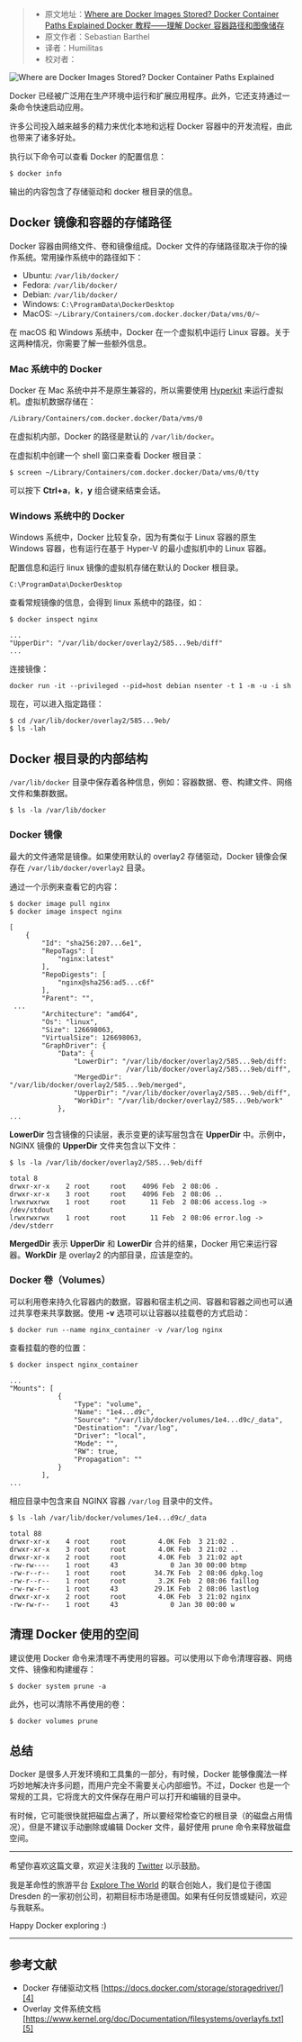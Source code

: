 > * 原文地址：[Where are Docker Images Stored? Docker Container Paths Explained Docker 教程——理解 Docker 容器路径和图像储存](https://www.freecodecamp.org/news/where-are-docker-images-stored-docker-container-paths-explained/)
> * 原文作者：Sebastian Barthel
> * 译者：Humilitas
> * 校对者：

![Where are Docker Images Stored? Docker Container Paths Explained](https://www.freecodecamp.org/news/content/images/size/w2000/2020/02/example-of-examples-word-embeddings_grey.jpg)

Docker 已经被广泛用在生产环境中运行和扩展应用程序。此外，它还支持通过一条命令快速启动应用。

许多公司投入越来越多的精力来优化本地和远程 Docker 容器中的开发流程，由此也带来了诸多好处。

执行以下命令可以查看 Docker 的配置信息：

```shell
$ docker info
```

输出的内容包含了存储驱动和 docker 根目录的信息。

## Docker 镜像和容器的存储路径

Docker 容器由网络文件、卷和镜像组成。Docker 文件的存储路径取决于你的操作系统。常用操作系统中的路径如下：

-   Ubuntu:  `/var/lib/docker/`
-   Fedora:  `/var/lib/docker/`
-   Debian:  `/var/lib/docker/`
-   Windows:  `C:\ProgramData\DockerDesktop`
-   MacOS:  `~/Library/Containers/com.docker.docker/Data/vms/0/~`

在 macOS 和 Windows 系统中，Docker 在一个虚拟机中运行 Linux 容器。关于这两种情况，你需要了解一些额外信息。

### Mac 系统中的 Docker

Docker 在 Mac 系统中并不是原生兼容的，所以需要使用 [Hyperkit][1] 来运行虚拟机。虚拟机数据存储在：

`/Library/Containers/com.docker.docker/Data/vms/0`

在虚拟机内部，Docker 的路径是默认的 `/var/lib/docker`。

在虚拟机中创建一个 shell 窗口来查看 Docker 根目录：

```shell
$ screen ~/Library/Containers/com.docker.docker/Data/vms/0/tty 
```

可以按下 **Ctrl+a**，**k**，**y** 组合键来结束会话。

### Windows 系统中的 Docker

Windows 系统中，Docker 比较复杂，因为有类似于 Linux 容器的原生 Windows 容器，也有运行在基于 Hyper-V 的最小虚拟机中的 Linux 容器。

配置信息和运行 linux 镜像的虚拟机存储在默认的 Docker 根目录。

`C:\ProgramData\DockerDesktop`

查看常规镜像的信息，会得到 linux 系统中的路径，如：

```shell
$ docker inspect nginx

...
"UpperDir": "/var/lib/docker/overlay2/585...9eb/diff"
...
```

连接镜像：

```shell
docker run -it --privileged --pid=host debian nsenter -t 1 -m -u -i sh
```

现在，可以进入指定路径：

```shell
$ cd /var/lib/docker/overlay2/585...9eb/
$ ls -lah
```

## Docker 根目录的内部结构

`/var/lib/docker` 目录中保存着各种信息，例如：容器数据、卷、构建文件、网络文件和集群数据。

```shell
$ ls -la /var/lib/docker
```

### Docker 镜像

最大的文件通常是镜像。如果使用默认的 overlay2 存储驱动，Docker 镜像会保存在 `/var/lib/docker/overlay2` 目录。

通过一个示例来查看它的内容：

```shell
$ docker image pull nginx
$ docker image inspect nginx

[
    {
        "Id": "sha256:207...6e1",
        "RepoTags": [
            "nginx:latest"
        ],
        "RepoDigests": [
            "nginx@sha256:ad5...c6f"
        ],
        "Parent": "",
 ...
        "Architecture": "amd64",
        "Os": "linux",
        "Size": 126698063,
        "VirtualSize": 126698063,
        "GraphDriver": {
            "Data": {
                "LowerDir": "/var/lib/docker/overlay2/585...9eb/diff:
                             /var/lib/docker/overlay2/585...9eb/diff",
                "MergedDir": "/var/lib/docker/overlay2/585...9eb/merged",
                "UpperDir": "/var/lib/docker/overlay2/585...9eb/diff",
                "WorkDir": "/var/lib/docker/overlay2/585...9eb/work"
            },
...
```

**LowerDir** 包含镜像的只读层，表示变更的读写层包含在 **UpperDir** 中。示例中，NGINX 镜像的 **UpperDir** 文件夹包含以下文件：

```shell
$ ls -la /var/lib/docker/overlay2/585...9eb/diff

total 8
drwxr-xr-x    2 root     root    4096 Feb  2 08:06 .
drwxr-xr-x    3 root     root    4096 Feb  2 08:06 ..
lrwxrwxrwx    1 root     root      11 Feb  2 08:06 access.log -> /dev/stdout
lrwxrwxrwx    1 root     root      11 Feb  2 08:06 error.log -> /dev/stderr
```

**MergedDir** 表示 **UpperDir** 和 **LowerDir** 合并的结果，Docker 用它来运行容器。**WorkDir** 是 overlay2 的内部目录，应该是空的。

### Docker 卷（Volumes）

可以利用卷来持久化容器内的数据，容器和宿主机之间、容器和容器之间也可以通过共享卷来共享数据。使用 **\-v** 选项可以让容器以挂载卷的方式启动：

```shell
$ docker run --name nginx_container -v /var/log nginx
```

查看挂载的卷的位置：

```shell
$ docker inspect nginx_container

...
"Mounts": [
            {
                "Type": "volume",
                "Name": "1e4...d9c",
                "Source": "/var/lib/docker/volumes/1e4...d9c/_data",
                "Destination": "/var/log",
                "Driver": "local",
                "Mode": "",
                "RW": true,
                "Propagation": ""
            }
        ],
...
```

相应目录中包含来自 NGINX 容器 `/var/log` 目录中的文件。

```shell
$ ls -lah /var/lib/docker/volumes/1e4...d9c/_data

total 88
drwxr-xr-x    4 root     root        4.0K Feb  3 21:02 .
drwxr-xr-x    3 root     root        4.0K Feb  3 21:02 ..
drwxr-xr-x    2 root     root        4.0K Feb  3 21:02 apt
-rw-rw----    1 root     43             0 Jan 30 00:00 btmp
-rw-r--r--    1 root     root       34.7K Feb  2 08:06 dpkg.log
-rw-r--r--    1 root     root        3.2K Feb  2 08:06 faillog
-rw-rw-r--    1 root     43         29.1K Feb  2 08:06 lastlog
drwxr-xr-x    2 root     root        4.0K Feb  3 21:02 nginx
-rw-rw-r--    1 root     43             0 Jan 30 00:00 w
```

## 清理 Docker 使用的空间

建议使用 Docker 命令来清理不再使用的容器。可以使用以下命令清理容器、网络文件、镜像和构建缓存：

```shell
$ docker system prune -a
```

此外，也可以清除不再使用的卷：

```shell
$ docker volumes prune
```

## **总结**

Docker 是很多人开发环境和工具集的一部分，有时候，Docker 能够像魔法一样巧妙地解决许多问题，而用户完全不需要关心内部细节。不过，Docker 也是一个常规的工具，它将庞大的文件保存在用户可以打开和编辑的目录中。

有时候，它可能很快就把磁盘占满了，所以要经常检查它的根目录（的磁盘占用情况），但是不建议手动删除或编辑 Docker 文件，最好使用 prune 命令来释放磁盘空间。

---

希望你喜欢这篇文章，欢迎关注我的 [Twitter][2] 以示鼓励。

我是革命性的旅游平台 [Explore The World][3] 的联合创始人，我们是位于德国 Dresden 的一家初创公司，初期目标市场是德国。如果有任何反馈或疑问，欢迎与我联系。

Happy Docker exploring :)

---

## 参考文献

-   Docker 存储驱动文档
    [https://docs.docker.com/storage/storagedriver/][4]
-   Overlay 文件系统文档
    [https://www.kernel.org/doc/Documentation/filesystems/overlayfs.txt][5]

[1]: https://github.com/moby/hyperkit
[2]: https://twitter.com/Journerist
[3]: https://www.urlaubsbaron.de/
[4]: https://docs.docker.com/storage/storagedriver/
[5]: https://www.kernel.org/doc/Documentation/filesystems/overlayfs.txt
